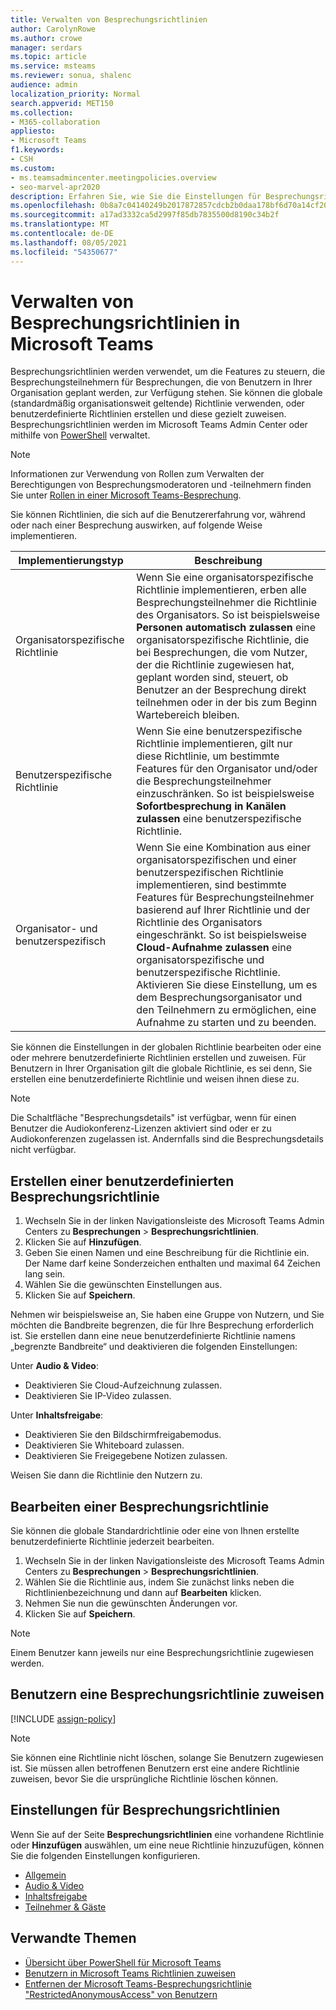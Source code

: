 ```yaml
---
title: Verwalten von Besprechungsrichtlinien
author: CarolynRowe
ms.author: crowe
manager: serdars
ms.topic: article
ms.service: msteams
ms.reviewer: sonua, shalenc
audience: admin
localization_priority: Normal
search.appverid: MET150
ms.collection:
- M365-collaboration
appliesto:
- Microsoft Teams
f1.keywords:
- CSH
ms.custom:
- ms.teamsadmincenter.meetingpolicies.overview
- seo-marvel-apr2020
description: Erfahren Sie, wie Sie die Einstellungen für Besprechungsrichtlinien in Microsoft Teams verwalten und verwenden können, um die Features zu steuern, die Besprechungsteilnehmern für von Benutzern geplante Besprechungen zur Verfügung stehen.
ms.openlocfilehash: 0b8a7c04140249b2017872857cdcb2b0daa178bf6d70a14cf20133197a1bce8e
ms.sourcegitcommit: a17ad3332ca5d2997f85db7835500d8190c34b2f
ms.translationtype: MT
ms.contentlocale: de-DE
ms.lasthandoff: 08/05/2021
ms.locfileid: "54350677"
---
```

# <a name="manage-meeting-policies-in-teams"></a>Verwalten von Besprechungsrichtlinien in Microsoft Teams

<a name="bkautomatically-admit-people"> </a>

<a name="bkallow-a-participant-to-give-or-request-control"> </a>

<a name="bkallow-transcription"> </a>

Besprechungsrichtlinien werden verwendet, um die Features zu steuern, die Besprechungsteilnehmern für Besprechungen, die von Benutzern in Ihrer Organisation geplant werden, zur Verfügung stehen. Sie können die globale (standardmäßig organisationsweit geltende) Richtlinie verwenden, oder benutzerdefinierte Richtlinien erstellen und diese gezielt zuweisen. Besprechungsrichtlinien werden im Microsoft Teams Admin Center oder mithilfe von [PowerShell](teams-powershell-overview.md) verwaltet.

> [!NOTE]
> Informationen zur Verwendung von Rollen zum Verwalten der Berechtigungen von Besprechungsmoderatoren und -teilnehmern finden Sie unter [Rollen in einer Microsoft Teams-Besprechung](https://support.microsoft.com/office/roles-in-a-teams-meeting-c16fa7d0-1666-4dde-8686-0a0bfe16e019?ui=en-us&rs=en-us&ad=us).

Sie können Richtlinien, die sich auf die Benutzererfahrung vor, während oder nach einer Besprechung auswirken, auf folgende Weise implementieren.

|Implementierungstyp  |Beschreibung  |
|---------|---------|
|Organisatorspezifische Richtlinie    |Wenn Sie eine organisatorspezifische Richtlinie implementieren, erben alle Besprechungsteilnehmer die Richtlinie des Organisators. So ist beispielsweise **Personen automatisch zulassen** eine organisatorspezifische Richtlinie, die bei Besprechungen, die vom Nutzer, der die Richtlinie zugewiesen hat, geplant worden sind, steuert, ob Benutzer an der Besprechung direkt teilnehmen oder in der bis zum Beginn Wartebereich bleiben.          |
|Benutzerspezifische Richtlinie    |Wenn Sie eine benutzerspezifische Richtlinie implementieren, gilt nur diese Richtlinie, um bestimmte Features für den Organisator und/oder die Besprechungsteilnehmer einzuschränken. So ist beispielsweise **Sofortbesprechung in Kanälen zulassen** eine benutzerspezifische Richtlinie.     |
|Organisator- und benutzerspezifisch     |Wenn Sie eine Kombination aus einer organisatorspezifischen und einer benutzerspezifischen Richtlinie implementieren, sind bestimmte Features für Besprechungsteilnehmer basierend auf Ihrer Richtlinie und der Richtlinie des Organisators eingeschränkt. So ist beispielsweise **Cloud-Aufnahme zulassen** eine organisatorspezifische und benutzerspezifische Richtlinie. Aktivieren Sie diese Einstellung, um es dem Besprechungsorganisator und den Teilnehmern zu ermöglichen, eine Aufnahme zu starten und zu beenden.

Sie können die Einstellungen in der globalen Richtlinie bearbeiten oder eine oder mehrere benutzerdefinierte Richtlinien erstellen und zuweisen. Für Benutzern in Ihrer Organisation gilt die globale Richtlinie, es sei denn, Sie erstellen eine benutzerdefinierte Richtlinie und weisen ihnen diese zu.

> [!NOTE]
> Die Schaltfläche "Besprechungsdetails" ist verfügbar, wenn für einen Benutzer die Audiokonferenz-Lizenzen aktiviert sind oder er zu Audiokonferenzen zugelassen ist. Andernfalls sind die Besprechungsdetails nicht verfügbar.

## <a name="create-a-custom-meeting-policy"></a>Erstellen einer benutzerdefinierten Besprechungsrichtlinie

1. Wechseln Sie in der linken Navigationsleiste des Microsoft Teams Admin Centers zu **Besprechungen** > **Besprechungsrichtlinien**.
2. Klicken Sie auf **Hinzufügen**.
3. Geben Sie einen Namen und eine Beschreibung für die Richtlinie ein. Der Name darf keine Sonderzeichen enthalten und maximal 64 Zeichen lang sein.
4. Wählen Sie die gewünschten Einstellungen aus.
5. Klicken Sie auf **Speichern**.

Nehmen wir beispielsweise an, Sie haben eine Gruppe von Nutzern, und Sie möchten die Bandbreite begrenzen, die für Ihre Besprechung erforderlich ist. Sie erstellen dann eine neue benutzerdefinierte Richtlinie namens „begrenzte Bandbreite“ und deaktivieren die folgenden Einstellungen:

Unter **Audio & Video**:

- Deaktivieren Sie Cloud-Aufzeichnung zulassen.
- Deaktivieren Sie IP-Video zulassen.

Unter **Inhaltsfreigabe**:

- Deaktivieren Sie den Bildschirmfreigabemodus.
- Deaktivieren Sie Whiteboard zulassen.
- Deaktivieren Sie Freigegebene Notizen zulassen.

Weisen Sie dann die Richtlinie den Nutzern zu.

## <a name="edit-a-meeting-policy"></a>Bearbeiten einer Besprechungsrichtlinie

Sie können die globale Standardrichtlinie oder eine von Ihnen erstellte benutzerdefinierte Richtlinie jederzeit bearbeiten.

1. Wechseln Sie in der linken Navigationsleiste des Microsoft Teams Admin Centers zu **Besprechungen** > **Besprechungsrichtlinien**.
2. Wählen Sie die Richtlinie aus, indem Sie zunächst links neben die Richtlinienbezeichnung und dann auf **Bearbeiten** klicken.
3. Nehmen Sie nun die gewünschten Änderungen vor.
4. Klicken Sie auf **Speichern**.

> [!NOTE]
> Einem Benutzer kann jeweils nur eine Besprechungsrichtlinie zugewiesen werden.

## <a name="assign-a-meeting-policy-to-users"></a>Benutzern eine Besprechungsrichtlinie zuweisen

[!INCLUDE [assign-policy](includes/assign-policy.md)]

> [!NOTE]
> Sie können eine Richtlinie nicht löschen, solange Sie Benutzern zugewiesen ist. Sie müssen allen betroffenen Benutzern erst eine andere Richtlinie zuweisen, bevor Sie die ursprüngliche Richtlinie löschen können.

## <a name="meeting-policy-settings"></a>Einstellungen für Besprechungsrichtlinien

Wenn Sie auf der Seite **Besprechungsrichtlinien** eine vorhandene Richtlinie oder **Hinzufügen** auswählen, um eine neue Richtlinie hinzuzufügen, können Sie die folgenden Einstellungen konfigurieren.

- [Allgemein](meeting-policies-in-teams-general.md)
- [Audio & Video](meeting-policies-audio-and-video.md)
- [Inhaltsfreigabe](meeting-policies-content-sharing.md)
- [Teilnehmer & Gäste](meeting-policies-participants-and-guests.md)


## <a name="related-topics"></a>Verwandte Themen

- [Übersicht über PowerShell für Microsoft Teams](teams-powershell-overview.md)
- [Benutzern in Microsoft Teams Richtlinien zuweisen](assign-policies.md)
- [Entfernen der Microsoft Teams-Besprechungsrichtlinie "RestrictedAnonymousAccess" von Benutzern](meeting-policies-restricted-anonymous-access.md)